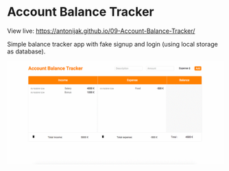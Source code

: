 # Account Balance Tracker

View live:
https://antonijak.github.io/09-Account-Balance-Tracker/

Simple balance tracker app with fake signup and login (using local storage as database).

![](example1.gif)
